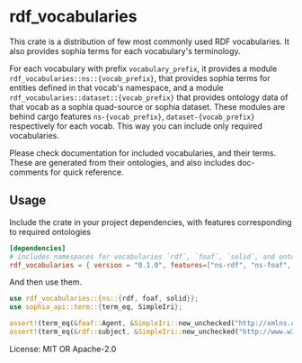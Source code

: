 # rdf_vocabularies

This crate is a distribution of few most commonly used RDF vocabularies. It also provides sophia terms for each vocabulary's terminology.

For each vocabulary with prefix `vocabulary_prefix`, it provides a module `rdf_vocabularies::ns::{vocab_prefix}`, that provides sophia terms for entities defined in that vocab's namespace, and a module `rdf_vocabularies::dataset::{vocab_prefix}` that provides ontology data of that vocab as a sophia quad-source or sophia dataset. These modules are behind cargo features `ns-{vocab_prefix}`, `dataset-{vocab_prefix}` respectively for each vocab. This way you can include only required vocabularies.

Please check documentation for included vocabularies, and their terms. These are generated from their ontologies, and also includes doc-comments for quick reference.

## Usage

Include the crate in your project dependencies, with features corresponding to required ontologies
```toml
[dependencies]
# includes namespaces for vocabularies `rdf`, `foaf`, `solid`, and ontology datasets for vocabularies `foaf`.
rdf_vocabularies = { version = "0.1.0", features=["ns-rdf", "ns-foaf", "ns-solid", "dataset-foaf"] }

```

And then use them.

```rust
use rdf_vocabularies::{ns::{rdf, foaf, solid}};
use sophia_api::term::{term_eq, SimpleIri};

assert!(term_eq(&foaf::Agent, &SimpleIri::new_unchecked("http://xmlns.com/foaf/0.1/", Some("Agent"))));
assert!(term_eq(&rdf::subject, &SimpleIri::new_unchecked("http://www.w3.org/1999/02/22-rdf-syntax-ns#", Some("subject"))));
```


License: MIT OR Apache-2.0
